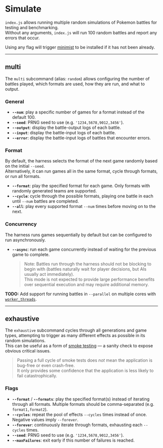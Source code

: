 # Simulate

`index.js` allows running multiple random simulations of Pokemon battles for testing and benchmarking.  
Without any arguments, `index.js` will run 100 random battles and report any errors that occur.  

Using any flag will trigger [minimist](https://github.com/substack/minimist) to be installed if it has not been already.

---

## multi

The `multi` subcommand (alias: `random`) allows configuring the number of battles played, which formats are used, how they are run, and what to output.

### General

- **`--num`**: play a specific number of games for a format instead of the default 100.  
- **`--seed`**: PRNG seed to use (e.g. `'1234,5678,9012,3456'`).  
- **`--output`**: display the battle-output logs of each battle.  
- **`--input`**: display the battle-input logs of each battle.  
- **`--error`**: display the battle-input logs of battles that encounter errors.  

### Format

By default, the harness selects the format of the next game randomly based on the initial `--seed`.  
Alternatively, it can run games all in the same format, cycle through formats, or run all formats.  

- **`--format`**: play the specified format for each game. Only formats with randomly generated teams are supported.  
- **`--cycle`**: cycle through the possible formats, playing one battle in each until `--num` battles are completed.  
- **`--all`**: play every supported format `--num` times before moving on to the next.  

### Concurrency

The harness runs games sequentially by default but can be configured to run asynchronously.  

- **`--async`**: run each game concurrently instead of waiting for the previous game to complete.  
  > Note: Battles run through the harness should not be blocking to begin with (battles naturally wait for player decisions, but AIs usually act immediately).  
  > This mode is not expected to provide large performance benefits over sequential execution and may require additional memory.  

**TODO:** Add support for running battles in `--parallel` on multiple cores with [`worker_threads`](https://nodejs.org/api/worker_threads.html).  

---

## exhaustive

The `exhaustive` subcommand cycles through all generations and game types, attempting to trigger as many different effects as possible in its random simulations.  
This can be useful as a form of [smoke testing](https://en.wikipedia.org/wiki/Smoke_testing_(software)) — a sanity check to expose obvious critical issues.  

> Passing a full cycle of smoke tests does *not* mean the application is bug-free or even crash-free.  
> It only provides some confidence that the application is less likely to fail catastrophically.  

### Flags

- **`--format`** / **`--formats`**: play the specified format(s) instead of iterating through all formats. Multiple formats should be comma-separated (e.g. `format1,format2`).  
- **`--cycles`**: repeat the pool of effects `--cycles` times instead of once. Negative values imply `--forever`.  
- **`--forever`**: continuously iterate through formats, exhausting each `--cycles` times.  
- **`--seed`**: PRNG seed to use (e.g. `'1234,5678,9012,3456'`).  
- **`--maxFailures`**: exit early if this number of failures is reached.
